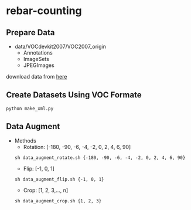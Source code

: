 # rebar-counting


## Prepare Data
	
- data/VOCdevkit2007/VOC2007_origin
	- Annotations
	- ImageSets
	- JPEGImages
	
download data from [here](https://pan.baidu.com/s/1NxACM1coAXthmXizXKyhow?errno=0&errmsg=Auth%20Login%20Sucess&&bduss=&ssnerror=0&traceid=#list/path=%2Fgithub%2Fpublic%2Frebar-counting&parentPath=%2Fgithub/VOCdevkit.zip)

## Create Datasets Using VOC Formate
```
python make_xml.py
```

## Data Augment
- Methods
	- Rotation: [-180, -90, -6, -4, -2, 0, 2, 4, 6, 90]
	```
	sh data_augment_rotate.sh {-180, -90, -6, -4, -2, 0, 2, 4, 6, 90}
	```
	- Flip: [-1, 0, 1]
	```
	sh data_augment_flip.sh {-1, 0, 1}
	```
	- Crop: [1, 2, 3,..., n]
	```
	sh data_augment_crop.sh {1, 2, 3}
	```